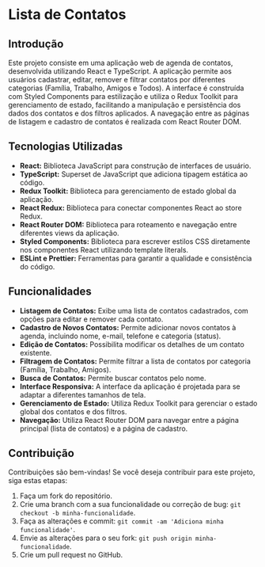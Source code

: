 # Lista de Contatos

## Introdução

Este projeto consiste em uma aplicação web de agenda de contatos, desenvolvida utilizando React e TypeScript. A aplicação permite aos usuários cadastrar, editar, remover e filtrar contatos por diferentes categorias (Família, Trabalho, Amigos e Todos). A interface é construída com Styled Components para estilização e utiliza o Redux Toolkit para gerenciamento de estado, facilitando a manipulação e persistência dos dados dos contatos e dos filtros aplicados. A navegação entre as páginas de listagem e cadastro de contatos é realizada com React Router DOM.

## Tecnologias Utilizadas

* **React:** Biblioteca JavaScript para construção de interfaces de usuário.
* **TypeScript:** Superset de JavaScript que adiciona tipagem estática ao código.
* **Redux Toolkit:** Biblioteca para gerenciamento de estado global da aplicação.
* **React Redux:** Biblioteca para conectar componentes React ao store Redux.
* **React Router DOM:** Biblioteca para roteamento e navegação entre diferentes views da aplicação.
* **Styled Components:** Biblioteca para escrever estilos CSS diretamente nos componentes React utilizando template literals.
* **ESLint e Prettier:** Ferramentas para garantir a qualidade e consistência do código.

## Funcionalidades

* **Listagem de Contatos:** Exibe uma lista de contatos cadastrados, com opções para editar e remover cada contato.
* **Cadastro de Novos Contatos:** Permite adicionar novos contatos à agenda, incluindo nome, e-mail, telefone e categoria (status).
* **Edição de Contatos:** Possibilita modificar os detalhes de um contato existente.
* **Filtragem de Contatos:** Permite filtrar a lista de contatos por categoria (Família, Trabalho, Amigos).
* **Busca de Contatos:** Permite buscar contatos pelo nome.
* **Interface Responsiva:** A interface da aplicação é projetada para se adaptar a diferentes tamanhos de tela.
* **Gerenciamento de Estado:** Utiliza Redux Toolkit para gerenciar o estado global dos contatos e dos filtros.
* **Navegação:** Utiliza React Router DOM para navegar entre a página principal (lista de contatos) e a página de cadastro.

## Contribuição

Contribuições são bem-vindas! Se você deseja contribuir para este projeto, siga estas etapas:

1.  Faça um fork do repositório.
2.  Crie uma branch com a sua funcionalidade ou correção de bug: `git checkout -b minha-funcionalidade`.
3.  Faça as alterações e commit: `git commit -am 'Adiciona minha funcionalidade'`.
4.  Envie as alterações para o seu fork: `git push origin minha-funcionalidade`.
5.  Crie um pull request no GitHub.
